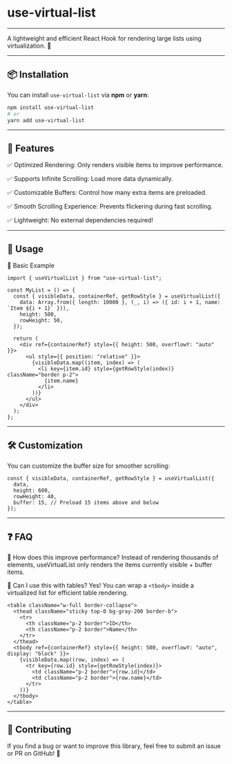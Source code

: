 # use-virtual-list

---

A lightweight and efficient React Hook for rendering large lists using virtualization. 🚀

---

## 📦 Installation

You can install `use-virtual-list` via **npm** or **yarn**:

```sh
npm install use-virtual-list
# or
yarn add use-virtual-list
```

---

## 🚀 Features

✅ Optimized Rendering: Only renders visible items to improve performance.

✅ Supports Infinite Scrolling: Load more data dynamically.

✅ Customizable Buffers: Control how many extra items are preloaded.

✅ Smooth Scrolling Experience: Prevents flickering during fast scrolling.

✅ Lightweight: No external dependencies required!

---

## 📖 Usage

🔹 Basic Example

```tsx
import { useVirtualList } from "use-virtual-list";

const MyList = () => {
  const { visibleData, containerRef, getRowStyle } = useVirtualList({
    data: Array.from({ length: 10000 }, (_, i) => ({ id: i + 1, name: `Item ${i + 1}` })),
    height: 500,
    rowHeight: 50,
  });

  return (
    <div ref={containerRef} style={{ height: 500, overflowY: "auto" }}>
      <ul style={{ position: "relative" }}>
        {visibleData.map((item, index) => (
          <li key={item.id} style={getRowStyle(index)} className="border p-2">
            {item.name}
          </li>
        ))}
      </ul>
    </div>
  );
};
```

---

## 🛠 Customization

You can customize the buffer size for smoother scrolling:

```tsx
const { visibleData, containerRef, getRowStyle } = useVirtualList({
  data,
  height: 600,
  rowHeight: 40,
  buffer: 15, // Preload 15 items above and below
});
```

---

## ❓ FAQ

🔹 How does this improve performance?
Instead of rendering thousands of elements, useVirtualList only renders the items currently visible + buffer items.

🔹 Can I use this with tables?
Yes! You can wrap a `<tbody>` inside a virtualized list for efficient table rendering.

```tsx
<table className="w-full border-collapse">
  <thead className="sticky top-0 bg-gray-200 border-b">
    <tr>
      <th className="p-2 border">ID</th>
      <th className="p-2 border">Name</th>
    </tr>
  </thead>
  <tbody ref={containerRef} style={{ height: 500, overflowY: "auto", display: "block" }}>
    {visibleData.map((row, index) => (
      <tr key={row.id} style={getRowStyle(index)}>
        <td className="p-2 border">{row.id}</td>
        <td className="p-2 border">{row.name}</td>
      </tr>
    ))}
  </tbody>
</table>
```

---

## 🤝 Contributing

If you find a bug or want to improve this library, feel free to submit an issue or PR on GitHub! 🚀
